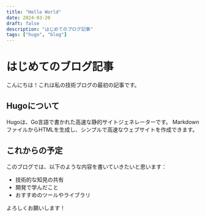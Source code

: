 ```yaml
---
title: "Hello World"
date: 2024-03-20
draft: false
description: "はじめてのブログ記事"
tags: ["hugo", "blog"]
---
```


# はじめてのブログ記事

こんにちは！これは私の技術ブログの最初の記事です。

## Hugoについて

Hugoは、Go言語で書かれた高速な静的サイトジェネレーターです。
MarkdownファイルからHTMLを生成し、シンプルで高速なウェブサイトを作成できます。

## これからの予定

このブログでは、以下のような内容を書いていきたいと思います：

- 技術的な知見の共有
- 開発で学んだこと
- おすすめのツールやライブラリ

よろしくお願いします！
